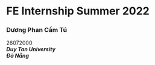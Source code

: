 # FE Internship Summer 2022 <br>
### Dương Phan Cẩm Tú <br>
26072000<br>
***Duy Tan University***<br>
***Đà Nẵng***<br>
